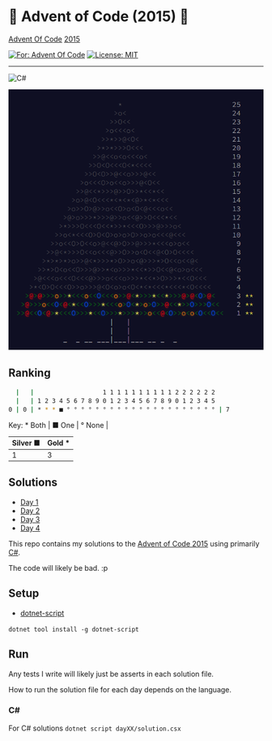 # 🎄 Advent of Code (2015) 🎄

[Advent Of Code](https://adventofcode.com/) [2015](https://adventofcode.com/2015/)

[![For: Advent Of Code](https://img.shields.io/badge/for-advent_of_code-green.svg)](https://adventofcode.com/)
[![License: MIT](https://img.shields.io/badge/License-MIT-lightgrey.svg)](https://opensource.org/licenses/MIT)

---

![C#](https://img.shields.io/badge/c%23-%23239120.svg?style=for-the-badge&logo=c-sharp&logoColor=white)

![Calendar](docs/images/calender.png "Calendar")

## Ranking

```bash
  |   |                   1 1 1 1 1 1 1 1 1 1 2 2 2 2 2 2
  |   | 1 2 3 4 5 6 7 8 9 0 1 2 3 4 5 6 7 8 9 0 1 2 3 4 5
0 | 0 | * * * ■ ° ° ° ° ° ° ° ° ° ° ° ° ° ° ° ° ° ° ° ° ° | 7
```

Key: * Both | ■ One | ° None |

| Silver ■ | Gold * |
| - | - |
| 1 | 3 |

<!-- https://github.com/marketplace/actions/aoc-badges -->
<!-- ![](https://img.shields.io/badge/day%20📅-6-blue) -->
<!-- ![](https://img.shields.io/badge/stars%20⭐-12-yellow) -->
<!-- ![](https://img.shields.io/badge/days%20completed-6-red) -->

## Solutions

- [Day 1](day01/README.md)
- [Day 2](day02/README.md)
- [Day 3](day03/README.md)
- [Day 4](day04/README.md)

This repo contains my solutions to the [Advent of Code 2015](https://adventofcode.com/2015) using primarily [C#](https://docs.microsoft.com/en-us/dotnet/csharp/).

The code will likely be bad. :p

## Setup

- [dotnet-script](https://github.com/filipw/dotnet-script)

`dotnet tool install -g dotnet-script`

## Run

Any tests I write will likely just be asserts in each solution file.

How to run the solution file for each day depends on the language.

### C#

For C# solutions `dotnet script dayXX/solution.csx`
